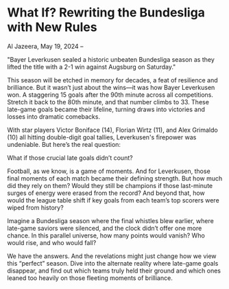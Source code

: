 # What If? Rewriting the Bundesliga with New Rules

  Al Jazeera, May 19, 2024 –

"Bayer Leverkusen sealed a historic unbeaten Bundesliga season as they lifted the title with a 2-1 win against Augsburg on Saturday."

This season will be etched in memory for decades, a feat of resilience and brilliance. But it wasn’t just about the wins—it was how Bayer Leverkusen won. A staggering 15 goals after the 90th minute across all competitions. Stretch it back to the 80th minute, and that number climbs to 33. These late-game goals became their lifeline, turning draws into victories and losses into dramatic comebacks.

With star players Victor Boniface (14), Florian Wirtz (11), and Alex Grimaldo (10) all hitting double-digit goal tallies, Leverkusen's firepower was undeniable. But here’s the real question:

What if those crucial late goals didn’t count?

Football, as we know, is a game of moments. And for Leverkusen, those final moments of each match became their defining strength. But how much did they rely on them? Would they still be champions if those last-minute surges of energy were erased from the record? And beyond that, how would the league table shift if key goals from each team’s top scorers were wiped from history?

Imagine a Bundesliga season where the final whistles blew earlier, where late-game saviors were silenced, and the clock didn’t offer one more chance. In this parallel universe, how many points would vanish? Who would rise, and who would fall?

We have the answers. And the revelations might just change how we view this “perfect” season. Dive into the alternate reality where late-game goals disappear, and find out which teams truly held their ground and which ones leaned too heavily on those fleeting moments of brilliance.
